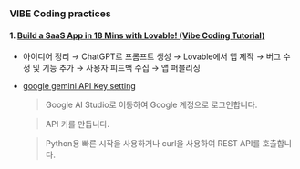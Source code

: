 ### VIBE Coding practices
#### 1. [Build a SaaS App in 18 Mins with Lovable! (Vibe Coding Tutorial)](https://www.youtube.com/watch?v=JQoGbGl9fs4)
- 아이디어 정리 → ChatGPT로 프롬프트 생성 → Lovable에서 앱 제작 → 버그 수정 및 기능 추가 → 사용자 피드백 수집 → 앱 퍼블리싱
- [google gemini API Key setting](https://colab.research.google.com/#scrollTo=Wf5KrEb6vrkR)
  > Google AI Studio로 이동하여 Google 계정으로 로그인합니다.

  > API 키를 만듭니다.

  > Python용 빠른 시작을 사용하거나 curl을 사용하여 REST API를 호출합니다.
